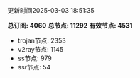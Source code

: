 更新时间2025-03-03 18:51:35

**总订阅: 4060**
**总节点: 11292**
**有效节点: 4531**
- trojan节点: 2353
- v2ray节点: 1145
- ss节点: 979
- ssr节点: 54
